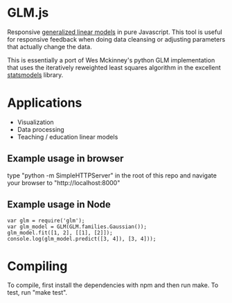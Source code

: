 GLM.js
======

Responsive [generalized linear models](http://en.wikipedia.org/wiki/Generalized_linear_model) in pure Javascript. This tool is useful for responsive feedback when doing data cleansing or adjusting parameters that actually change the data.

This is essentially a port of Wes Mckinney's python GLM implementation that uses the iteratively reweighted least squares algorithm in the excellent [statsmodels](http://statsmodels.sourceforge.net/) library.

Applications
============
 * Visualization
 * Data processing
 * Teaching / education linear models

Example usage in browser
------------------------
type "python -m SimpleHTTPServer" in the root of this repo and navigate your browser to "http://localhost:8000"

Example usage in Node
---------------------
```node
var glm = require('glm');
var glm_model = GLM(GLM.families.Gaussian());
glm_model.fit([1, 2], [[1], [2]]);
console.log(glm_model.predict([3, 4]), [3, 4]));
```

Compiling
=========
To compile, first install the dependencies with npm and then run make. To test, run "make test".
